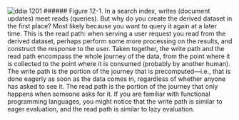 ![ddia 1201](assets/ddia_1201.png) ###### Figure 12-1. In a search index, writes (document updates) meet reads (queries). 
But why do you create the derived dataset in the first place? Most likely because you want to query
it again at a later time. This is the read path: when serving a user request you read from the
derived dataset, perhaps perform some more processing on the results, and construct the response to
the user. Taken together, the write path and the read path encompass the whole journey of the data, from the
point where it is collected to the point where it is consumed (probably by another human). The write
path is the portion of the journey that is precomputed—i.e., that is done eagerly as soon as the
data comes in, regardless of whether anyone has asked to see it. The read path is the portion of the
journey that only happens when someone asks for it. If you are familiar with functional programming
languages, you might notice that the write path is similar to eager evaluation, and the read path is
similar to lazy evaluation.